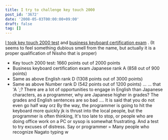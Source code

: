 ```yaml
---
title: I try to challenge key touch 2000
post_id: '3672'
date: '2008-05-03T00:00:00+09:00'
draft: false
tag: []
---
```


[I took key touch 2000 test](http://www.kentei.ne.jp/keytouch/) and [business keyboard certification exam](http://www.kentei.ne.jp/bus/) . (It seems to feel something dubious smell from the name, but actually it is a proper qualification of Nissho that is proper)

*   Key touch 2000 test: 1660 points out of 2000 points
*   Business keyboard certification exam Japanese rank A (858 out of 900 points)
*   Same as above English rank D (1308 points out of 3000 points)
*   Same as above Number rank D (542 points out of 1200 points) ... ... that 'A `;? There are a lot of opportunities to engage in English than Japanese characters, as a programmer, why are Japanese higher in grades? The grades and English sentences are so bad .... It is said that you do not even go half way orz By the way, the programmer is going to hit the keyboard more quickly jk is thrust into the local people, but the programmer is often thinking, It's too late to stop, or people who are doing office work on a PC or sysop is somewhat frustrating. And a test to try excuses of distress. Say or programmer = Many people who recognize Nagato typing w